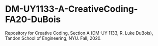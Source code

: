 # DM-UY1133-A-CreativeCoding-FA20-DuBois
Repository for Creative Coding, Section A (DM-UY 1133, R. Luke DuBois), Tandon School of Engineering, NYU. Fall, 2020.
